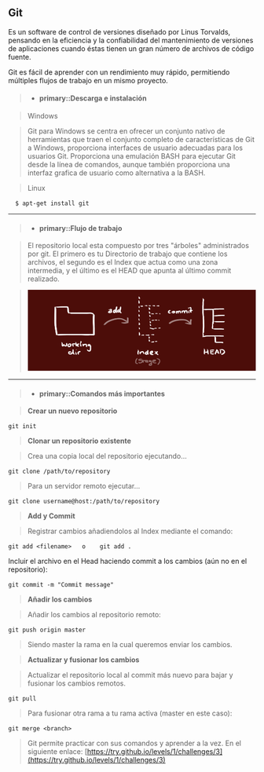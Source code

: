 Git
-------------

Es un software de control de versiones diseñado por Linus Torvalds, pensando en la eficiencia y la confiabilidad del mantenimiento de versiones de aplicaciones cuando éstas tienen un gran número de archivos de código fuente.

Git es fácil de aprender con un rendimiento muy rápido, permitiendo múltiples flujos de trabajo en un mismo proyecto.


>- #### primary::Descarga e instalación

> Windows  

> Git para Windows se centra en ofrecer un conjunto nativo de herramientas que traen el conjunto completo de características de Git a Windows, 
> proporciona interfaces de usuario adecuadas para los usuarios Git. Proporciona una emulación BASH para ejecutar Git desde la línea de comandos, 
> aunque también proporciona una interfaz grafica de usuario como alternativa a la BASH.

> Linux
>
```
  $ apt-get install git
```

<hr />
  
>- #### primary::Flujo de trabajo

> El repositorio local esta compuesto por tres "árboles" administrados por git. El primero es tu Directorio de trabajo que contiene los archivos, el segundo es el Index que actua como una zona intermedia, y el último es el HEAD que apunta al último commit realizado. 

> ![Imagen](../images/trees.png)

<hr />

>- #### primary::Comandos más importantes

> **Crear un nuevo repositorio**
> 
```
git init
```
> **Clonar un repositorio existente**

>   Crea una copia local del repositorio ejecutando...
>   
   ```
   git clone /path/to/repository
   ```
>  Para un servidor remoto ejecutar...
> 
   ```
   git clone username@host:/path/to/repository
   ```
   
> **Add y Commit**
    
>   Registrar cambios añadiendolos al Index mediante el comando:
>
   ```
   git add <filename>   o    git add .
   ```
>
   Incluir el archivo en el Head haciendo commit a los cambios (aún no en el repositorio):
>
   ```
   git commit -m "Commit message"
   ```
 
> **Añadir los cambios**
    
>  Añadir los cambios al repositorio remoto:
>
   ```
   git push origin master
   ```   
>  Siendo master la rama en la cual queremos enviar los cambios.
    
   
   
    
> **Actualizar y fusionar los cambios**
    
>  Actualizar el repositorio local al commit más nuevo para bajar y fusionar los cambios remotos.
>
   ```
   git pull
   ```
     
>   Para fusionar otra rama a tu rama activa (master en este caso):
>   
   ```
   git merge <branch>
   ```


   

> Git permite practicar con sus comandos y aprender a la vez. 
> En el siguiente enlace: [https://try.github.io/levels/1/challenges/3](https://try.github.io/levels/1/challenges/3)